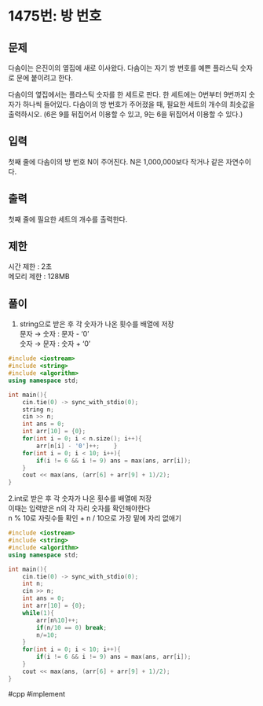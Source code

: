 # 1475번: 방 번호

## 문제

다솜이는 은진이의 옆집에 새로 이사왔다. 다솜이는 자기 방 번호를 예쁜 플라스틱 숫자로 문에 붙이려고 한다.

다솜이의 옆집에서는 플라스틱 숫자를 한 세트로 판다. 한 세트에는 0번부터 9번까지 숫자가 하나씩 들어있다. 다솜이의 방 번호가 주어졌을 때, 필요한 세트의 개수의 최솟값을 출력하시오. (6은 9를 뒤집어서 이용할 수 있고, 9는 6을 뒤집어서 이용할 수 있다.)

## 입력

첫째 줄에 다솜이의 방 번호 N이 주어진다. N은 1,000,000보다 작거나 같은 자연수이다.

## 출력

첫째 줄에 필요한 세트의 개수를 출력한다.

## 제한

시간 제한 : 2초<br>
메모리 제한 : 128MB

## 풀이

1. string으로 받은 후 각 숫자가 나온 횟수를 배열에 저장<br>
   문자 → 숫자 : 문자 - ‘0’<br>
   숫자 → 문자 : 숫자 + ‘0’

```c++
#include <iostream>
#include <string>
#include <algorithm>
using namespace std;

int main(){
    cin.tie(0) -> sync_with_stdio(0);
    string n;
    cin >> n;
    int ans = 0;
    int arr[10] = {0};
    for(int i = 0; i < n.size(); i++){
        arr[n[i] - '0']++;    }
    for(int i = 0; i < 10; i++){
        if(i != 6 && i != 9) ans = max(ans, arr[i]);
    }
    cout << max(ans, (arr[6] + arr[9] + 1)/2);
}
```

2.int로 받은 후 각 숫자가 나온 횟수를 배열에 저장 <br> 이때는 입력받은 n의 각 자리 숫자를 확인해야한다<br>
n % 10로 자릿수들 확인 + n / 10으로 가장 밑에 자리 없애기

```c++
#include <iostream>
#include <string>
#include <algorithm>
using namespace std;

int main(){
    cin.tie(0) -> sync_with_stdio(0);
    int n;
    cin >> n;
    int ans = 0;
    int arr[10] = {0};
    while(1){
        arr[n%10]++;
        if(n/10 == 0) break;
        n/=10;
    }
    for(int i = 0; i < 10; i++){
        if(i != 6 && i != 9) ans = max(ans, arr[i]);
    }
    cout << max(ans, (arr[6] + arr[9] + 1)/2);
}
```

#cpp #implement

